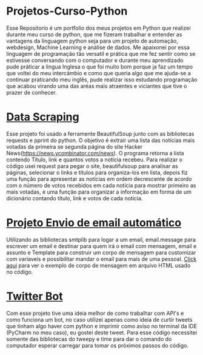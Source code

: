 # Projetos-Curso-Python
Esse Repositorio é um portfolio dos meus projetos em Python que realizei durante meu curso de python, que me fizeram trabalhar e entender  as vantagens da linguagem python seja para um projeto de automação, webdesign, Machine Learning e análise de dados. Me apaixonei por essa linguagem de programação tão versatil e prática que me fez sentir como se estivesse conversando com o computador e durante meu aprendizado pude práticar a lingua Inglesa o que foi  muito bom porque ja faz um tempo que voltei do meu intercámbio e como que queria algo que me ajuda-se a continuar praticando meu inglês, pude realizar isso estudando programação que acabou virando uma das aréas mais atraentes e viciantes que tive o prazer de conhecer.

# [Data Scraping](https://github.com/Kaian07/Projetos-Curso-Python/blob/main/data_scraping.py) 

  Esse projeto foi usado a ferramente BeautifulSoup junto com as bibliotecas requests e pprint do python. O objetivo é extrair uma lista das notícias mais votadas da primeira se segunda página do site Hacker News(https://news.ycombinator.com/news).
  O programa retorna a lista contendo Título, link e quantos votos a notícia recebeu.
  Para realizar o código usei request para pegar o site, beautifulsoup para analisar as páginas, selecionar o links e títulos para organiza-los em lista, depois fiz uma função para apresentar as notícias em ordem decrescente de acordo com o número de votos recebidos em cada notícia para mostrar primeiro as mais votadas, e uma função para organizar a informação em forma de um dicionário contando título, link e votos de cada notícia.

# [Projeto Envio de email automático](https://github.com/Kaian07/Projetos-Curso-Python/blob/main/email_sender.py)

  Utilizando as bibliotecas smtplib para logar a um email, email.message para escrever um email e destinar para quem irá o email com mensagem, email e assunto e Template para construir um corpo de mensagem para customizar com variaveis e possibilitar mandar o email para mais de uma pessoal. [Click aqui](https://github.com/Kaian07/Projetos-Curso-Python/blob/main/index.html) para ver o exemplo de corpo de mensagem em arquivo HTML usado no código.

# [Twitter Bot](https://github.com/Kaian07/Projetos-Curso-Python/blob/main/twitter_bot.py)

  Com esse projeto tive uma ideia melhor de como trabalhar com API's e como funciona um bot, no caso utilizei apenas como ideia de curtir tweets que tinham algo haver com python e imprimir como aviso no terminal da IDE (PyCharm no meu caso), eu gostei deste tweet. Para esse código necessitei somente das bibliotecas do tweepy e time para dar o comando do computador esperar carregar para tomar os próximos passos do código.
